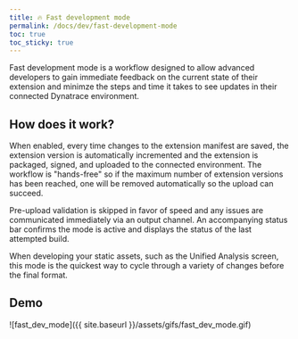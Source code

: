 ```yaml
---
title: 🔥 Fast development mode
permalink: /docs/dev/fast-development-mode
toc: true
toc_sticky: true
---
```


Fast development mode is a workflow designed to allow advanced developers to gain immediate 
feedback on the current state of their extension and minimze the steps and time it takes to
see updates in their connected Dynatrace environment.

## How does it work?

When enabled, every time changes to the extension manifest are saved, the extension version
is automatically incremented and the extension is packaged, signed, and uploaded to the 
connected environment. The workflow is "hands-free" so if the maximum number of extension
versions has been reached, one will be removed automatically so the upload can succeed.

Pre-upload validation is skipped in favor of speed and any issues are communicated 
immediately via an output channel. An accompanying status bar confirms the mode is active
and displays the status of the last attempted build.

When developing your static assets, such as the Unified Analysis screen, this mode is the
quickest way to cycle through a variety of changes before the final format.

## Demo

![fast_dev_mode]({{ site.baseurl }}/assets/gifs/fast_dev_mode.gif)